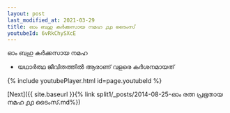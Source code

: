 ```yaml
---
layout: post
last_modified_at: 2021-03-29
title: ഓം ബഹു കർക്കസായ നമഹ ൧൧ ടൈംസ്
youtubeId: 6vRkChySXcE
---
```

 
 
 ഓം ബഹു കർക്കസായ നമഹ 
 
 -  യഥാർത്ഥ ജീവിതത്തിൽ ആരാണ് വളരെ കർശനമായത് 
 
  
 
  
 
 
 
 
 
 


{% include youtubePlayer.html id=page.youtubeId %}
 
[Next]({{ site.baseurl }}{% link  split1/_posts/2014-08-25-ഓം രത്ന പ്രഭൂതായ നമഹ ൧൧ ടൈംസ്.md%})
 
